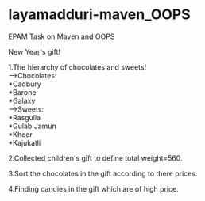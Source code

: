 # layamadduri-maven_OOPS
 EPAM Task on Maven and OOPS

New Year's gift!

1.The hierarchy of chocolates and sweets!<br>
-->Chocolates:<br>
*Cadbury<br>
*Barone<br>
*Galaxy<br>
-->Sweets:<br>
*Rasgulla<br>
*Gulab Jamun<br>
*Kheer<br>
*Kajukatli<br>

2.Collected children's gift to define total weight=560.<br>

3.Sort the chocolates in the gift according to there prices.<br>

4.Finding candies in the gift which are of high price.<br>
